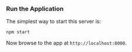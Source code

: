 
### Run the Application

The simplest way to start this server is:

```
npm start

```

Now browse to the app at `http://localhost:8000`.
